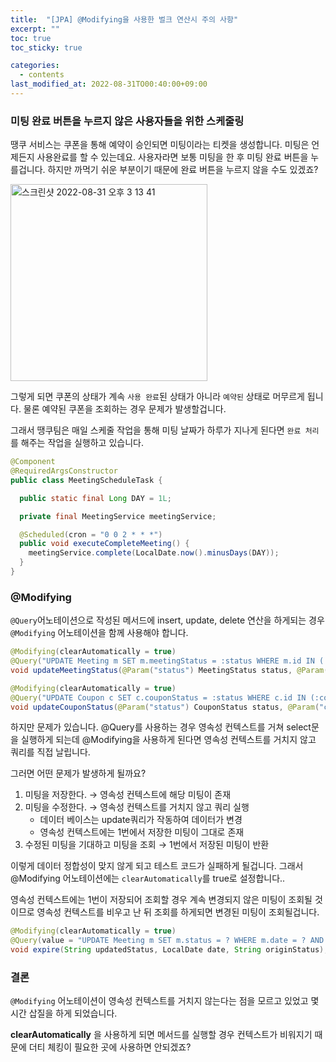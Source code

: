 ```yaml
---
title:  "[JPA] @Modifying을 사용한 벌크 연산시 주의 사항"
excerpt: ""
toc: true
toc_sticky: true

categories:
  - contents
last_modified_at: 2022-08-31TO00:40:00+09:00
---
```


### 미팅 완료 버튼을 누르지 않은 사용자들을 위한 스케줄링

땡쿠 서비스는 쿠폰을 통해 예약이 승인되면 미팅이라는 티켓을 생성합니다.
미팅은 언제든지 사용완료를 할 수 있는데요. 사용자라면 보통 미팅을 한 후 미팅 완료 버튼을 누를겁니다. 하지만 까먹기 쉬운 부분이기 때문에 완료 버튼을 누르지 않을 수도 있겠죠?

<img width="315" alt="스크린샷 2022-08-31 오후 3 13 41" src="https://user-images.githubusercontent.com/58363663/187607142-7efbf64f-dd3c-4fb6-8db5-ec32d624e118.png">

그렇게 되면 쿠폰의 상태가 계속 `사용 완료`된 상태가 아니라 `예약된` 상태로 머무르게 됩니다. 물론 예약된 쿠폰을 조회하는 경우 문제가 발생할겁니다.

그래서 땡쿠팀은 매일 스케줄 작업을 통해 미팅 날짜가 하루가 지나게 된다면 `완료 처리`를 해주는 작업을 실행하고 있습니다.

```java
@Component
@RequiredArgsConstructor
public class MeetingScheduleTask {

  public static final Long DAY = 1L;

  private final MeetingService meetingService;

  @Scheduled(cron = "0 0 2 * * *")
  public void executeCompleteMeeting() {
    meetingService.complete(LocalDate.now().minusDays(DAY));
  }
}
```

### @Modifying
`@Query`어노테이션으로 작성된 메서드에 insert, update, delete 연산을 하게되는 경우 `@Modifying` 어노테이션을 함께 사용해야 합니다.

```java
@Modifying(clearAutomatically = true)
@Query("UPDATE Meeting m SET m.meetingStatus = :status WHERE m.id IN (:meetingIds)")
void updateMeetingStatus(@Param("status") MeetingStatus status, @Param("meetingIds") List<Long> meetingIds);

@Modifying(clearAutomatically = true)
@Query("UPDATE Coupon c SET c.couponStatus = :status WHERE c.id IN (:couponIds)")
void updateCouponStatus(@Param("status") CouponStatus status, @Param("couponIds") List<Long> couponIds);
```


하지만 문제가 있습니다. @Query를 사용하는 경우 영속성 컨텍스트를 거쳐 select문을 실행하게 되는데 @Modifying을 사용하게 된다면 영속성 컨텍스트를 거치지 않고 쿼리를 직접 날립니다.

그러면 어떤 문제가 발생하게 될까요?

1. 미팅을 저장한다. → 영속성 컨텍스트에 해당 미팅이 존재
2. 미팅을 수정한다. → 영속성 컨텍스트를 거치지 않고 쿼리 실행
    - 데이터 베이스는 update쿼리가 작동하여 데이터가 변경
    - 영속성 컨텍스트에는 1번에서 저장한 미팅이 그대로 존재
3. 수정된 미팅을 기대하고 미팅을 조회 → 1번에서 저장된 미팅이 반환


이렇게 데이터 정합성이 맞지 않게 되고 테스트 코드가 실패하게 될겁니다. 그래서 @Modifying 어노테이션에는 `clearAutomatically`를 true로 설정합니다..

영속성 컨텍스트에는 1번이 저장되어 조회할 경우 계속 변경되지 않은 미팅이 조회될 것이므로 영속성 컨텍스트를 비우고 난 뒤 조회를 하게되면 변경된 미팅이 조회될겁니다.

```java
@Modifying(clearAutomatically = true)
@Query(value = "UPDATE Meeting m SET m.status = ? WHERE m.date = ? AND m.status = ?", nativeQuery = true)
void expire(String updatedStatus, LocalDate date, String originStatus);
```

### 결론

`@Modifying` 어노테이션이 영속성 컨텍스트를 거치지 않는다는 점을 모르고 있었고 몇시간 삽질을 하게 되었습니다.

**clearAutomatically** 을 사용하게 되면 메서드를 실행할 경우 컨텍스트가 비워지기 때문에 더티 체킹이 필요한 곳에 사용하면 안되겠죠?